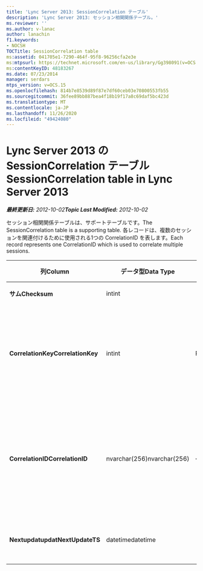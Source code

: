 ```yaml
---
title: 'Lync Server 2013: SessionCorrelation テーブル'
description: 'Lync Server 2013: セッション相関関係テーブル。'
ms.reviewer: ''
ms.author: v-lanac
author: lanachin
f1.keywords:
- NOCSH
TOCTitle: SessionCorrelation table
ms:assetid: 041705e1-7290-464f-95f8-96256cfa2e3e
ms:mtpsurl: https://technet.microsoft.com/en-us/library/Gg398091(v=OCS.15)
ms:contentKeyID: 48183267
ms.date: 07/23/2014
manager: serdars
mtps_version: v=OCS.15
ms.openlocfilehash: 814b7e8539d89f87e7df60ceb03e70800553fb55
ms.sourcegitcommit: 36fee89bb887bea4f18b19f17a8c69daf5bc423d
ms.translationtype: MT
ms.contentlocale: ja-JP
ms.lasthandoff: 11/26/2020
ms.locfileid: "49424080"
---
```

# <a name="sessioncorrelation-table-in-lync-server-2013"></a><span data-ttu-id="00d6e-103">Lync Server 2013 の SessionCorrelation テーブル</span><span class="sxs-lookup"><span data-stu-id="00d6e-103">SessionCorrelation table in Lync Server 2013</span></span>

<div data-xmlns="http://www.w3.org/1999/xhtml">

<div class="topic" data-xmlns="http://www.w3.org/1999/xhtml" data-msxsl="urn:schemas-microsoft-com:xslt" data-cs="https://msdn.microsoft.com/">

<div data-asp="https://msdn2.microsoft.com/asp">



</div>

<div id="mainSection">

<div id="mainBody"><span data-ttu-id="00d6e-104">

<span> </span></span><span class="sxs-lookup"><span data-stu-id="00d6e-104">

<span> </span></span></span>

<span data-ttu-id="00d6e-105">_**最終更新日:** 2012-10-02_</span><span class="sxs-lookup"><span data-stu-id="00d6e-105">_**Topic Last Modified:** 2012-10-02_</span></span>

<span data-ttu-id="00d6e-106">セッション相関関係テーブルは、サポートテーブルです。</span><span class="sxs-lookup"><span data-stu-id="00d6e-106">The SessionCorrelation table is a supporting table.</span></span> <span data-ttu-id="00d6e-107">各レコードは、複数のセッションを関連付けるために使用される1つの CorrelationID を表します。</span><span class="sxs-lookup"><span data-stu-id="00d6e-107">Each record represents one CorrelationID which is used to correlate multiple sessions.</span></span>


<table>
<colgroup>
<col style="width: 25%" />
<col style="width: 25%" />
<col style="width: 25%" />
<col style="width: 25%" />
</colgroup>
<thead>
<tr class="header">
<th><span data-ttu-id="00d6e-108"><strong>列</strong></span><span class="sxs-lookup"><span data-stu-id="00d6e-108"><strong>Column</strong></span></span></th>
<th><span data-ttu-id="00d6e-109"><strong>データ型</strong></span><span class="sxs-lookup"><span data-stu-id="00d6e-109"><strong>Data Type</strong></span></span></th>
<th><span data-ttu-id="00d6e-110"><strong>キー/インデックス</strong></span><span class="sxs-lookup"><span data-stu-id="00d6e-110"><strong>Key/Index</strong></span></span></th>
<th><span data-ttu-id="00d6e-111"><strong>詳細</strong></span><span class="sxs-lookup"><span data-stu-id="00d6e-111"><strong>Details</strong></span></span></th>
</tr>
</thead>
<tbody>
<tr class="odd">
<td><p><span data-ttu-id="00d6e-112"><strong>サム</strong></span><span class="sxs-lookup"><span data-stu-id="00d6e-112"><strong>Checksum</strong></span></span></p></td>
<td><p><span data-ttu-id="00d6e-113">int</span><span class="sxs-lookup"><span data-stu-id="00d6e-113">int</span></span></p></td>
<td></td>
<td></td>
</tr>
<tr class="even">
<td><p><span data-ttu-id="00d6e-114"><strong>CorrelationKey</strong></span><span class="sxs-lookup"><span data-stu-id="00d6e-114"><strong>CorrelationKey</strong></span></span></p></td>
<td><p><span data-ttu-id="00d6e-115">int</span><span class="sxs-lookup"><span data-stu-id="00d6e-115">int</span></span></p></td>
<td><p><span data-ttu-id="00d6e-116">Primary</span><span class="sxs-lookup"><span data-stu-id="00d6e-116">Primary</span></span></p></td>
<td><p><span data-ttu-id="00d6e-117">この A/V 会議サーバーを識別する一意の番号です。</span><span class="sxs-lookup"><span data-stu-id="00d6e-117">Unique number identifying this A/V Conferencing Server.</span></span></p></td>
</tr>
<tr class="odd">
<td><p><span data-ttu-id="00d6e-118"><strong>CorrelationID</strong></span><span class="sxs-lookup"><span data-stu-id="00d6e-118"><strong>CorrelationID</strong></span></span></p></td>
<td><p><span data-ttu-id="00d6e-119">nvarchar(256)</span><span class="sxs-lookup"><span data-stu-id="00d6e-119">nvarchar(256)</span></span></p></td>
<td><p><span data-ttu-id="00d6e-120">一意</span><span class="sxs-lookup"><span data-stu-id="00d6e-120">Unique</span></span></p></td>
<td><p><span data-ttu-id="00d6e-121">関連付けられているセッションは、関連付け ID が同じになります。</span><span class="sxs-lookup"><span data-stu-id="00d6e-121">Sessions that are correlated will have the same correlation ID.</span></span></p></td>
</tr>
<tr class="even">
<td><p><span data-ttu-id="00d6e-122"><strong>Nextupdatupdat</strong></span><span class="sxs-lookup"><span data-stu-id="00d6e-122"><strong>NextUpdateTS</strong></span></span></p></td>
<td><p><span data-ttu-id="00d6e-123">datetime</span><span class="sxs-lookup"><span data-stu-id="00d6e-123">datetime</span></span></p></td>
<td><p> </p></td>
<td><p><span data-ttu-id="00d6e-124">内部使用のみ。</span><span class="sxs-lookup"><span data-stu-id="00d6e-124">For internal use only.</span></span></p></td>
</tr>
</tbody>
</table><span data-ttu-id="00d6e-125">


</div>

<span> </span>

</div>

</div>

</span><span class="sxs-lookup"><span data-stu-id="00d6e-125">


</div>

<span> </span>

</div>

</div>

</span></span></div>

